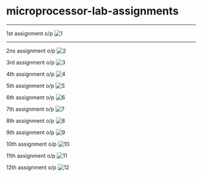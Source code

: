 # microprocessor-lab-assignments
_______________________________________________________________________________________________________________________________________________________________________
1st assignment o/p
![1](https://user-images.githubusercontent.com/62459983/170324803-89473b2e-5550-46d1-a70c-c25ec498ec08.png)

_______________________________________________________________________________________________________________________________________________________________________
2ns assignment o/p
![2](https://user-images.githubusercontent.com/62459983/170324813-bf8f0331-f89e-4ab6-b40b-332221ca8a78.png)

3rd assignment o/p
![3](https://user-images.githubusercontent.com/62459983/170324847-9cf83240-6360-4733-89c6-25e77504979f.png)

4th assignment o/p
![4](https://user-images.githubusercontent.com/62459983/170324856-133a18f9-1129-44a2-aea7-9b7eae3ce488.png)

5th assignment o/p
![5](https://user-images.githubusercontent.com/62459983/170324906-b0270741-36c7-41cd-af93-888cffd0e7cf.png)

6th assignment o/p
![6](https://user-images.githubusercontent.com/62459983/170324924-9a226440-8551-4313-9c7f-1a5a5e46c0be.png)

7th assignment o/p
![7](https://user-images.githubusercontent.com/62459983/170324933-239b1246-1240-4a9b-8c7d-936dd93a0e9f.png)

8th assignment o/p
![8](https://user-images.githubusercontent.com/62459983/170324945-d974471a-d128-4eb3-b5ef-76fd54259f02.png)

9th assignment o/p
![9](https://user-images.githubusercontent.com/62459983/170324990-b22d99ea-7862-4a9c-a071-3fdac4834d98.png)

10th assignment o/p
![10](https://user-images.githubusercontent.com/62459983/170324759-87ebf017-bb8c-4dea-b8cd-41cd7a00336e.png)

11th assignment o/p
![11](https://user-images.githubusercontent.com/62459983/170324783-11d3f2a5-2753-4ac4-bb73-671d650d8659.png)

12th assignment o/p
![12](https://user-images.githubusercontent.com/62459983/170324792-76d0e38c-1d50-4f20-97dd-e86a028c5d34.png)
